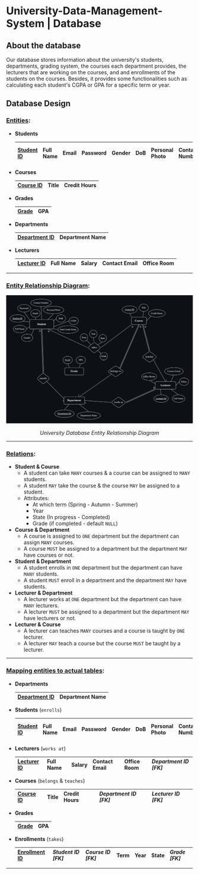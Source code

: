 # University-Data-Management-System | Database

## About the database ##

Our database stores information about the university's students, departments, grading system, the courses each department provides, the lecturers that are working on the courses, and and enrollments of the students on the courses. Besides, it provides some functionalities such as calculating each student's CGPA or GPA for a specific term or year.

## Database Design ##

### <u>Entities</u>: ###

- __Students__

  | <u>Student ID</u>  | Full Name | Email | Password | Gender | DoB | Personal Photo | Contact Number | CGPA | Total Credit Hours |
  | --- | --- | --- | --- | --- | --- | --- | --- | --- | --- |

- __Courses__

  | <u>Course ID</u> | Title | Credit Hours |
  | --- | --- | --- |

- __Grades__

  | <u>Grade</u> | GPA |
  | --- | --- |

- __Departments__

  | <u>Department ID</u> | Department Name |
  | --- | --- |

- __Lecturers__

  | <u>Lecturer ID</u> | Full Name | Salary | Contact Email | Office Room |
  | --- | --- | --- | --- | --- |

---

### <u>Entity Relationship Diagram</u>: ###

<div align="center">
  <img src="database-design-ERD.png" alt="Image">
  <p><em>University Database Entity Relationship Diagram</em></p>
</div>

---

### <u>Relations</u>: ###

- __Student & Course__
    - A student can take `MANY` courses & a course can be assigned to `MANY` students.
    - A student `MAY` take the course & the course `MAY` be assigned to a student.
    - Attributes:
        - At which term (Spring - Autumn - Summer)
        - Year
        - State (In progress - Completed)
        - Grade (if completed - default `NULL`)
- __Course & Department__
    - A course is assigned to `ONE` department but the department can assign `MANY` courses.
    - A course `MUST` be assigned to a department but the department `MAY` have courses or not.
- __Student & Department__
    - A student enrolls in `ONE` department but the department can have `MANY` students.
    - A student `MUST` enroll in a department and the department `MAY` have students.
- __Lecturer & Department__
    - A lecturer works at `ONE` department but the department can have `MANY` lecturers.
    - A lecturer `MUST` be assigned to a department but the department `MAY` have lecturers or not.
- __Lecturer & Course__
    - A lecturer can teaches `MANY` courses and a course is taught by `ONE` lecturer.
    - A lecturer `MAY` teach a course but the course `MUST` be taught by a lecturer.

---

### <u>Mapping entities to actual tables</u>: ###

- __Departments__
    
    | <u>Department ID</u> | Department Name |
    | --- | --- |

- __Students__ (`enrolls`)
    
    | <u>Student ID</u> | Full Name | Email | Password | Gender | DoB | Personal Photo | Contact Number | CGPA | Total Credit Hours | *Department ID [FK]* |
    | --- | --- | --- | --- | --- | --- | --- | --- | --- | --- | --- |

- __Lecturers__ (`works at`)
    
    | <u>Lecturer ID</u> | Full Name | Salary | Contact Email | Office Room | *Department ID [FK]* |
    | --- | --- | --- | --- | --- | --- |

- __Courses__ (`belongs` & `teaches`)
    
    | <u>Course ID</u> | Title | Credit Hours | *Department ID [FK]* | *Lecturer ID [FK]* |
    | --- | --- | --- | --- | --- |

- __Grades__
    
    | <u>Grade</u> | GPA |
    | --- | --- |

- __Enrollments__ (`takes`)
    
    | <u>Enrollment ID</u> | *Student ID [FK]* | *Course ID [FK]* | Term | Year | State | *Grade [FK]* |
    | --- | --- | --- | --- | --- | --- | --- |

---